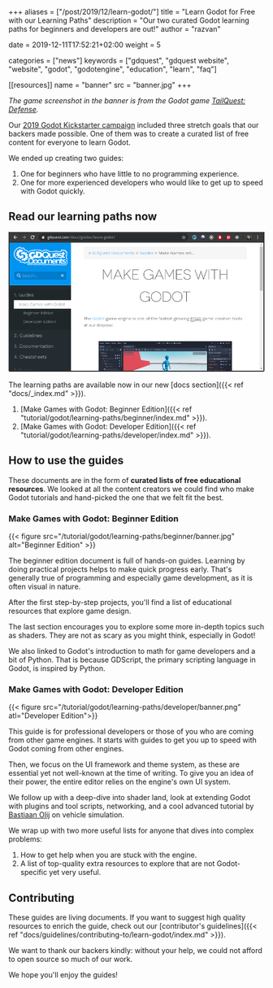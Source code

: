 +++
aliases = ["/post/2019/12/learn-godot/"]
title = "Learn Godot for Free with our Learning Paths"
description = "Our two curated Godot learning paths for beginners and developers are out!"
author = "razvan"

date = 2019-12-11T17:52:21+02:00
weight = 5

categories = ["news"]
keywords = ["gdquest", "gdquest website", "website", "godot", "godotengine", "education", "learn", "faq"]

[[resources]]
name = "banner"
src = "banner.jpg"
+++

*The game screenshot in the banner is from the Godot game [TailQuest: Defense](https://store.steampowered.com/app/824090/TailQuest_Defense/).*

Our [2019 Godot Kickstarter campaign](https://www.kickstarter.com/projects/gdquest/create-your-own-games-with-godot-the-free-game-eng) included three stretch goals that our backers made possible. One of them was to create a curated list of free content for everyone to learn Godot.

We ended up creating two guides:

1. One for beginners who have little to no programming experience.
1. One for more experienced developers who would like to get up to speed with Godot quickly.

## Read our learning paths now

![Beginner and Developer Learning Paths](./img/paths.png)

The learning paths are available now in our new [docs section]({{< ref "docs/_index.md" >}}).

1. [Make Games with Godot: Beginner Edition]({{< ref "tutorial/godot/learning-paths/beginner/index.md" >}}).
1. [Make Games with Godot: Developer Edition]({{< ref "tutorial/godot/learning-paths/developer/index.md" >}}).

## How to use the guides

These documents are in the form of **curated lists of free educational resources**. We looked at all the content creators we could find who make Godot tutorials and hand-picked the one that we felt fit the best.

### Make Games with Godot: Beginner Edition

{{< figure src="/tutorial/godot/learning-paths/beginner/banner.jpg" alt="Beginner Edition" >}}

The beginner edition document is full of hands-on guides. Learning by doing practical projects helps to make quick progress early. That's generally true of programming and especially game development, as it is often visual in nature.

After the first step-by-step projects, you'll find a list of educational resources that explore game design.

The last section encourages you to explore some more in-depth topics such as shaders. They are not as scary as you might think, especially in Godot! 

We also linked to Godot's introduction to math for game developers and a bit of Python. That is because GDScript, the primary scripting language in Godot, is inspired by Python.

### Make Games with Godot: Developer Edition

{{< figure src="/tutorial/godot/learning-paths/developer/banner.png" atl="Developer Edition">}}

This guide is for professional developers or those of you who are coming from other game engines. It starts with guides to get you up to speed with Godot coming from other engines.

Then, we focus on the UI framework and theme system, as these are essential yet not well-known at the time of writing. To give you an idea of their power, the entire editor relies on the engine's own UI system.

We follow up with a deep-dive into shader land, look at extending Godot with plugins and tool scripts, networking, and a cool advanced tutorial by [Bastiaan Olij](https://twitter.com/mux213) on vehicle simulation.

We wrap up with two more useful lists for anyone that dives into complex problems: 

1. How to get help when you are stuck with the engine.
2. A list of top-quality extra resources to explore that are not Godot-specific yet very useful.

## Contributing

These guides are living documents. If you want to suggest high quality resources to enrich the guide, check out our [contributor's guidelines]({{< ref "docs/guidelines/contributing-to/learn-godot/index.md" >}}).

We want to thank our backers kindly: without your help, we could not afford to open source so much of our work.

We hope you'll enjoy the guides!
